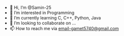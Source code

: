 - 👋 Hi, I’m @Samin-25
- 👀 I’m interested in Programming
- 🌱 I’m currently learning C, C++, Python, Java
- 💞️ I’m looking to collaborate on ...
- 📫 How to reach me via email-gamet5740@gmail.com

<!---
Samin-25/Samin-25 is a ✨ special ✨ repository because its `README.md` (this file) appears on your GitHub profile.
You can click the Preview link to take a look at your changes.
--->
